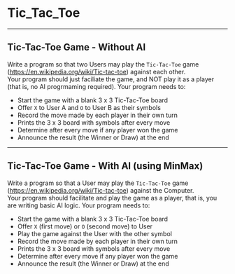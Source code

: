 # Tic_Tac_Toe

---
## Tic-Tac-Toe Game - Without AI

Write a program so that two Users may play the `Tic-Tac-Toe` game (https://en.wikipedia.org/wiki/Tic-tac-toe) against each other.      
Your program should just faciliate the game, and NOT play it as a player (that is, no AI progrmaming required). Your program needs to:     

- Start the game with a blank 3 x 3 Tic-Tac-Toe board
- Offer `X` to User A and `O` to User B as their symbols 
- Record the move made by each player in their own turn
- Prints the 3 x 3 board with symbols after every move 
- Determine after every move if any player won the game 
- Announce the result (the Winner or Draw) at the end

---
## Tic-Tac-Toe Game - With AI (using MinMax)
Write a program so that a User may play the `Tic-Tac-Toe` game (https://en.wikipedia.org/wiki/Tic-tac-toe) against the Computer.      
Your program should facilitate and play the game as a player, that is, you are writing basic AI logic. Your program needs to:     

- Start the game with a blank 3 x 3 Tic-Tac-Toe board
- Offer `X` (first move) or `O` (second move) to User
- Play the game against the User with the other symbol
- Record the move made by each player in their own turn
- Prints the 3 x 3 board with symbols after every move 
- Determine after every move if any player won the game 
- Announce the result (the Winner or Draw) at the end
